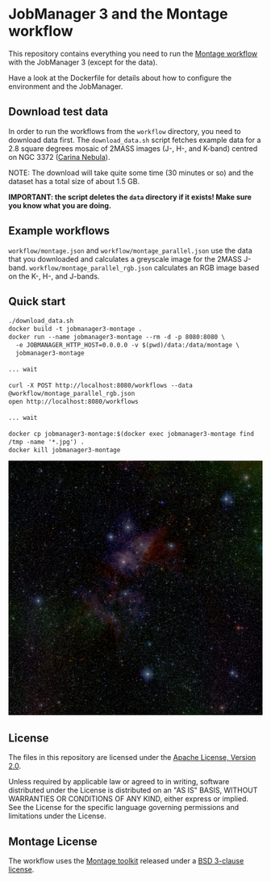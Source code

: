 # JobManager 3 and the Montage workflow

This repository contains everything you need to run the
[Montage workflow](http://montage.ipac.caltech.edu/) with the JobManager 3
(except for the data).

Have a look at the Dockerfile for details about how to configure the
environment and the JobManager.

## Download test data

In order to run the workflows from the `workflow` directory, you need to
download data first. The `download_data.sh` script fetches example data for
a 2.8 square degrees mosaic of 2MASS images (J-, H-, and K-band) centred on
NGC 3372 ([Carina Nebula](https://en.wikipedia.org/wiki/Carina_Nebula)).

NOTE: The download will take quite some time (30 minutes or so) and the
dataset has a total size of about 1.5 GB.

**IMPORTANT: the script deletes the `data` directory if it exists! Make sure
you know what you are doing.**

## Example workflows

`workflow/montage.json` and `workflow/montage_parallel.json` use the data that
you downloaded and calculates a greyscale image for the 2MASS J-band.
`workflow/montage_parallel_rgb.json` calculates an RGB image based on the
K-, H-, and J-bands.

## Quick start

    ./download_data.sh
    docker build -t jobmanager3-montage .
    docker run --name jobmanager3-montage --rm -d -p 8080:8080 \
      -e JOBMANAGER_HTTP_HOST=0.0.0.0 -v $(pwd)/data:/data/montage \
      jobmanager3-montage

    ... wait

    curl -X POST http://localhost:8080/workflows --data @workflow/montage_parallel_rgb.json
    open http://localhost:8080/workflows

    ... wait

    docker cp jobmanager3-montage:$(docker exec jobmanager3-montage find /tmp -name '*.jpg') .
    docker kill jobmanager3-montage

![Carina Nebula](result_rgb.jpg "Carina Nebula")

License
-------

The files in this repository are licensed under the
[Apache License, Version 2.0](http://www.apache.org/licenses/LICENSE-2.0).

Unless required by applicable law or agreed to in writing, software
distributed under the License is distributed on an "AS IS" BASIS,
WITHOUT WARRANTIES OR CONDITIONS OF ANY KIND, either express or implied.
See the License for the specific language governing permissions and
limitations under the License.

Montage License
---------------

The workflow uses the [Montage toolkit](https://github.com/Caltech-IPAC/Montage)
released under a [BSD 3-clause license](LICENSE_MONTAGE).
